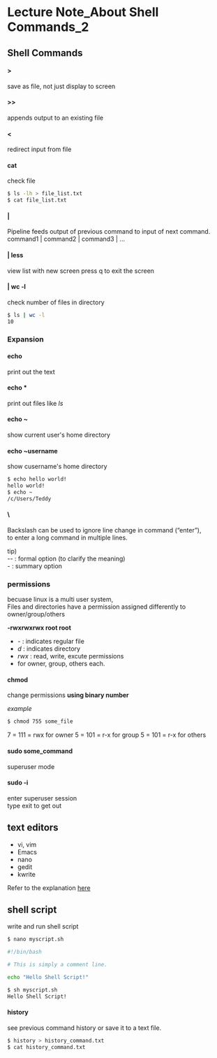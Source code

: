 # Lecture Note_About Shell Commands_2

## Shell Commands


#### **>**
save as file, not just display to screen

#### **>>**
appends output to an existing file

#### **<**
redirect input from file

#### **cat**
check file

```sh
$ ls -lh > file_list.txt
$ cat file_list.txt
```


#### **|**
Pipeline feeds output of previous command to input of next command.  
command1 | command2 | command3 | ...

#### **| less**
view list with new screen
press q to exit the screen

#### **| wc -l**
check number of files in directory

```sh
$ ls | wc -l
10
```


### Expansion

#### **echo**
print out the text

#### **echo \***
print out files like *ls*

#### **echo ~**
show current user's home directory

#### **echo ~username**
show cusername's home directory

```sh
$ echo hello world!
hello world!
$ echo ~
/c/Users/Teddy
```


#### **\\**

Backslash can be used to ignore line change in command (“enter”),  
to enter a long command in multiple lines.

tip)  
\-- : formal option (to clarify the meaning)  
\- : summary option

### **permissions**
becuase linux is a multi user system,  
Files and directories have a permission assigned differently to owner/group/others

**-rwxrwxrwx root root**
- *-* : indicates regular file
- *d* : indicates directory
- *rwx* : read, write, excute permissions
- for owner, group, others each.


#### **chmod**
change permissions **using binary number**

*example*
```sh
$ chmod 755 some_file
```
7 = 111 = rwx for owner
5 = 101 = r-x for group
5 = 101 = r-x for others

#### **sudo some_command**
superuser mode

#### **sudo -i**
enter superuser session  
type exit to get out

## text editors
- vi, vim 
- Emacs
- nano
- gedit
- kwrite  

Refer to the explanation [here](https://linuxcommand.org/lc3_wss0010.php)

## shell script

write and run shell script

```sh
$ nano myscript.sh
```
```sh
#!/bin/bash

# This is simply a comment line.

echo "Hello Shell Script!"
```
```sh
$ sh myscript.sh
Hello Shell Script!
```

#### **history**
see previous command history
or save it to a text file.

```sh
$ history > history_command.txt
$ cat history_command.txt
```


